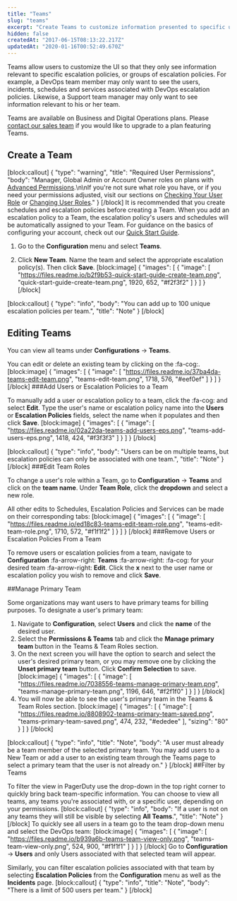 ```yaml
---
title: "Teams"
slug: "teams"
excerpt: "Create Teams to customize information presented to specific users"
hidden: false
createdAt: "2017-06-15T08:13:22.217Z"
updatedAt: "2020-01-16T00:52:49.670Z"
---
```

Teams allow users to customize the UI so that they only see information relevant to specific escalation policies, or groups of escalation policies. For example, a DevOps team member may only want to see the users, incidents, schedules and services associated with DevOps escalation policies. Likewise, a Support team manager may only want to see information relevant to his or her team.

Teams are available on Business and Digital Operations plans. Please [contact our sales team](mailto:sales@pagerduty.com) if you would like to upgrade to a plan featuring Teams.

## Create a Team
[block:callout]
{
  "type": "warning",
  "title": "Required User Permissions",
  "body": "Manager, Global Admin or Account Owner roles on plans with [Advanced Permissions](https://support.pagerduty.com/docs/advanced-permissions).\n\nIf you're not sure what role you have, or if you need your permissions adjusted, visit our sections on [Checking Your User Role](https://support.pagerduty.com/v1/docs/user-roles#section-checking-your-user-role) or [Changing User Roles](https://support.pagerduty.com/docs/user-roles#section-changing-user-roles)."
}
[/block]
It is recommended that you create schedules and escalation policies before creating a Team. When you add an escalation policy to a Team, the escalation policy's users and schedules will be automatically assigned to your Team. For guidance on the basics of configuring your account, check out our [Quick Start Guide](https://support.pagerduty.com/docs/quick-start-guide).

1. Go to the **Configuration** menu and select **Teams**.

2. Click **New Team**. Name the team and select the appropriate escalation policy(s). Then click **Save**.
[block:image]
{
  "images": [
    {
      "image": [
        "https://files.readme.io/b2f9b53-quick-start-guide-create-team.png",
        "quick-start-guide-create-team.png",
        1920,
        652,
        "#f2f3f2"
      ]
    }
  ]
}
[/block]

[block:callout]
{
  "type": "info",
  "body": "You can add up to 100 unique escalation policies per team.",
  "title": "Note"
}
[/block]
## Editing Teams

You can view all teams under **Configurations** → **Teams**.

You can edit or delete an existing team by clicking on the :fa-cog:. 
[block:image]
{
  "images": [
    {
      "image": [
        "https://files.readme.io/37ba4da-teams-edit-team.png",
        "teams-edit-team.png",
        1718,
        576,
        "#eef0ef"
      ]
    }
  ]
}
[/block]
###Add Users or Escalation Policies to a Team

To manually add a user or escalation policy to a team, click the :fa-cog: and select **Edit**. Type the user's name or escalation policy name into the **Users** or **Escalation Policies** fields, select the name when it populates and then click **Save**. 
[block:image]
{
  "images": [
    {
      "image": [
        "https://files.readme.io/02a22da-teams-add-users-eps.png",
        "teams-add-users-eps.png",
        1418,
        424,
        "#f3f3f3"
      ]
    }
  ]
}
[/block]

[block:callout]
{
  "type": "info",
  "body": "Users can be on multiple teams, but escalation policies can only be associated with one team.",
  "title": "Note"
}
[/block]
###Edit Team Roles 

To change a user's role within a Team, go to **Configuration** → **Teams** and click on the **team name**. Under **Team Role**, click the **dropdown** and select a new role. 

All other edits to Schedules, Escalation Policies and Services can be made on their corresponding tabs:
[block:image]
{
  "images": [
    {
      "image": [
        "https://files.readme.io/ed18c83-teams-edit-team-role.png",
        "teams-edit-team-role.png",
        1710,
        572,
        "#f1f1f2"
      ]
    }
  ]
}
[/block]
###Remove Users or Escalation Policies From a Team

To remove users or escalation policies from a team, navigate to **Configuration** :fa-arrow-right: **Teams** :fa-arrow-right: :fa-cog: for your desired team :fa-arrow-right: **Edit**. Click the **x** next to the user name or escalation policy you wish to remove and click **Save**.

##Manage Primary Team

Some organizations may want users to have primary teams for billing purposes. To designate a user's primary team:

1. Navigate to **Configuration**, select **Users** and click the **name** of the desired user. 
2. Select the **Permissions & Teams** tab and click the **Manage primary team** button in the Teams & Team Roles section. 
3. On the next screen you will have the option to search and select the user's desired primary team, or you may remove one by clicking the **Unset primary team** button. Click **Confirm Selection** to save. 
[block:image]
{
  "images": [
    {
      "image": [
        "https://files.readme.io/7038556-teams-manage-primary-team.png",
        "teams-manage-primary-team.png",
        1196,
        646,
        "#f2f1f0"
      ]
    }
  ]
}
[/block]
4. You will now be able to see the user's primary team in the Teams & Team Roles section.
[block:image]
{
  "images": [
    {
      "image": [
        "https://files.readme.io/8808902-teams-primary-team-saved.png",
        "teams-primary-team-saved.png",
        474,
        232,
        "#ededee"
      ],
      "sizing": "80"
    }
  ]
}
[/block]

[block:callout]
{
  "type": "info",
  "title": "Note",
  "body": "A user must already be a team member of the selected primary team. You may add users to a  New Team or add a user to an existing team through the Teams page to select a primary team that the user is not already on."
}
[/block]
##Filter by Teams

To filter the view in PagerDuty use the drop-down in the top right corner to quickly bring back team-specific information. You can choose to view all teams, any teams you're associated with, or a specific user, depending on your permissions.
[block:callout]
{
  "type": "info",
  "body": "If a user is not on any teams they will still be visible by selecting **All Teams**.",
  "title": "Note"
}
[/block]
To quickly see all users in a team go to the team drop-down menu and select the DevOps team:
[block:image]
{
  "images": [
    {
      "image": [
        "https://files.readme.io/b939a6b-teams-team-view-only.png",
        "teams-team-view-only.png",
        524,
        900,
        "#f1f1f1"
      ]
    }
  ]
}
[/block]
Go to **Configuration** → **Users** and only Users associated with that selected team will appear.

Similarly, you can filter escalation policies associated with that team by selecting **Escalation Policies** from the **Configuration** menu as well as the **Incidents** page.
[block:callout]
{
  "type": "info",
  "title": "Note",
  "body": "There is a limit of 500 users per team."
}
[/block]